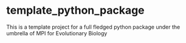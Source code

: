 # template_python_package
This is a template project for a full fledged python package under the umbrella of MPI for Evolutionary Biology 
